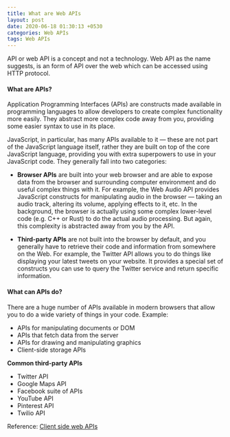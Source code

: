 ```yaml
---
title: What are Web APIs
layout: post
date: 2020-06-18 01:30:13 +0530
categories: Web APIs
tags: Web APIs
---
```


API or web API is a concept and not a technology. Web API as the name suggests, is an form of API over the web which can be accessed using HTTP protocol.

#### What are APIs?

Application Programming Interfaces (APIs) are constructs made available in programming languages to allow developers to create complex functionality more easily. They abstract more complex code away from you, providing some easier syntax to use in its place.

JavaScript, in particular, has many APIs available to it — these are not part of the JavaScript language itself, rather they are built on top of the core JavaScript language, providing you with extra superpowers to use in your JavaScript code. They generally fall into two categories:

- **Browser APIs** are built into your web browser and are able to expose data from the browser and surrounding computer environment and do useful complex things with it. For example, the Web Audio API provides JavaScript constructs for manipulating audio in the browser — taking an audio track, altering its volume, applying effects to it, etc. In the background, the browser is actually using some complex lower-level code (e.g. C++ or Rust) to do the actual audio processing. But again, this complexity is abstracted away from you by the API.

- **Third-party APIs** are not built into the browser by default, and you generally have to retrieve their code and information from somewhere on the Web. For example, the Twitter API allows you to do things like displaying your latest tweets on your website. It provides a special set of constructs you can use to query the Twitter service and return specific information.

#### What can APIs do?

There are a huge number of APIs available in modern browsers that allow you to do a wide variety of things in your code. Example:

- APIs for manipulating documents or DOM
- APIs that fetch data from the server
- APIs for drawing and manipulating graphics
- Client-side storage APIs

**Common third-party APIs**

- Twitter API
- Google Maps API
- Facebook suite of APIs
- YouTube API
- Pinterest API
- Twilio API

Reference: [Client side web APIs](https://developer.mozilla.org/en-US/docs/Learn/JavaScript/Client-side_web_APIs/Introduction)

